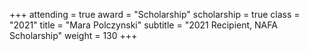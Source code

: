 +++
attending  = true
award      = "Scholarship"
scholarship = true
class      = "2021"
title      = "Mara Polczynski"
subtitle   = "2021 Recipient, NAFA Scholarship"
weight     = 130
+++
